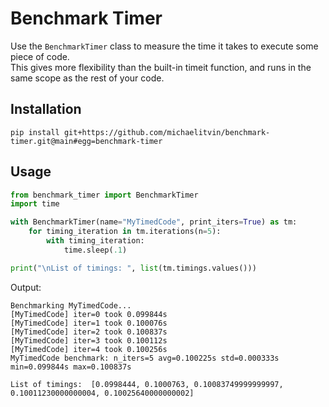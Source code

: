 # Benchmark Timer

Use the `BenchmarkTimer` class to measure the time it takes to execute some piece of code. \
This gives more flexibility than the built-in timeit function, and runs in the same scope as the rest of your code.

## Installation

```
pip install git+https://github.com/michaelitvin/benchmark-timer.git@main#egg=benchmark-timer
```

## Usage

```python
from benchmark_timer import BenchmarkTimer
import time

with BenchmarkTimer(name="MyTimedCode", print_iters=True) as tm:
    for timing_iteration in tm.iterations(n=5):
        with timing_iteration:
            time.sleep(.1)

print("\nList of timings: ", list(tm.timings.values()))
```

Output:
```text
Benchmarking MyTimedCode...
[MyTimedCode] iter=0 took 0.099844s
[MyTimedCode] iter=1 took 0.100076s
[MyTimedCode] iter=2 took 0.100837s
[MyTimedCode] iter=3 took 0.100112s
[MyTimedCode] iter=4 took 0.100256s
MyTimedCode benchmark: n_iters=5 avg=0.100225s std=0.000333s min=0.099844s max=0.100837s

List of timings:  [0.0998444, 0.1000763, 0.10083749999999997, 0.10011230000000004, 0.10025640000000002]
```
